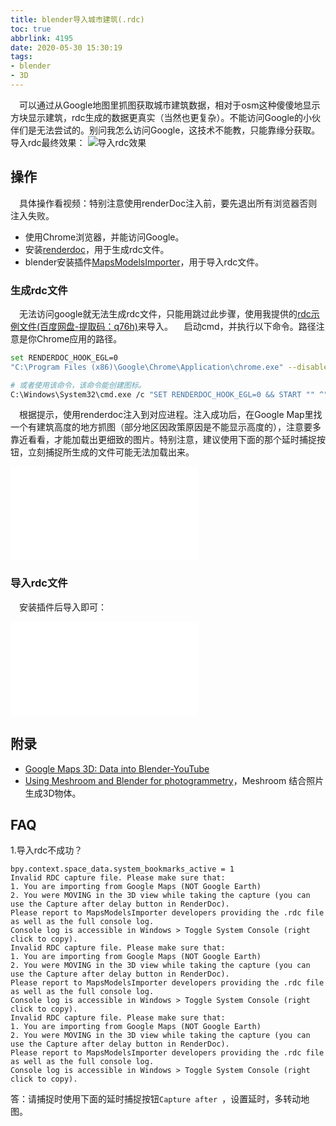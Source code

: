 ```yaml
---
title: blender导入城市建筑(.rdc)
toc: true
abbrlink: 4195
date: 2020-05-30 15:30:19
tags:
- blender
- 3D
---
```


&emsp;可以通过从Google地图里抓图获取城市建筑数据，相对于osm这种傻傻地显示方块显示建筑，rdc生成的数据更真实（当然也更复杂）。不能访问Google的小伙伴们是无法尝试的。别问我怎么访问Google，这技术不能教，只能靠缘分获取。导入rdc最终效果：
![导入rdc效果](/blog_images/3d/导入rdc效果.png)

## 操作
&emsp;具体操作看视频：特别注意使用renderDoc注入前，要先退出所有浏览器否则注入失败。

- 使用Chrome浏览器，并能访问Google。
- 安装[renderdoc](https://renderdoc.org/builds)，用于生成rdc文件。
- blender安装插件[MapsModelsImporter](https://github.com/eliemichel/MapsModelsImporter)，用于导入rdc文件。

### 生成rdc文件
&emsp;无法访问google就无法生成rdc文件，只能用跳过此步骤，使用我提供的[rdc示例文件(百度网盘-提取码：q76h)](https://pan.baidu.com/s/1XYv93CE6ktg1QXFRFUjSRQ)来导入。
&emsp;启动cmd，并执行以下命令。路径注意是你Chrome应用的路径。
```bash
set RENDERDOC_HOOK_EGL=0
"C:\Program Files (x86)\Google\Chrome\Application\chrome.exe" --disable-gpu-sandbox --gpu-startup-dialog

# 或者使用该命令，该命令能创建图标。
C:\Windows\System32\cmd.exe /c "SET RENDERDOC_HOOK_EGL=0 && START "" ^"C:\Program Files (x86)\Google\Chrome\Application\chrome.exe^" --disable-gpu-sandbox --gpu-startup-dialog"
```
&emsp;根据提示，使用renderdoc注入到对应进程。注入成功后，在Google Map里找一个有建筑高度的地方抓图（部分地区因政策原因是不能显示高度的），注意要多靠近看看，才能加载出更细致的图片。特别注意，建议使用下面的那个延时捕捉按钮，立刻捕捉所生成的文件可能无法加载出来。


<iframe src="//player.bilibili.com/player.html?bvid=BV1E64y1i7kT&page=1" scrolling="no" border="0" frameborder="no" framespacing="0" allowfullscreen="true" class="bilibili-video"> </iframe>

### 导入rdc文件
&emsp;安装插件后导入即可：

<iframe src="//player.bilibili.com/player.html?bvid=BV1qU4y1b7Gq&page=1" scrolling="no" border="0" frameborder="no" framespacing="0" allowfullscreen="true" class="bilibili-video"> </iframe>


## 附录
- [Google Maps 3D: Data into Blender-YouTube](https://www.youtube.com/watch?v=F_XsmoZJmG8)
- [Using Meshroom and Blender for photogrammetry](https://www.youtube.com/playlist?list=PLeuPK3OugzJps-m-FZqKekLlE-A2m6Cb8)，Meshroom 结合照片生成3D物体。

## FAQ
1.导入rdc不成功？
```
bpy.context.space_data.system_bookmarks_active = 1
Invalid RDC capture file. Please make sure that:
1. You are importing from Google Maps (NOT Google Earth)
2. You were MOVING in the 3D view while taking the capture (you can use the Capture after delay button in RenderDoc).
Please report to MapsModelsImporter developers providing the .rdc file as well as the full console log.
Console log is accessible in Windows > Toggle System Console (right click to copy).
Invalid RDC capture file. Please make sure that:
1. You are importing from Google Maps (NOT Google Earth)
2. You were MOVING in the 3D view while taking the capture (you can use the Capture after delay button in RenderDoc).
Please report to MapsModelsImporter developers providing the .rdc file as well as the full console log.
Console log is accessible in Windows > Toggle System Console (right click to copy).
Invalid RDC capture file. Please make sure that:
1. You are importing from Google Maps (NOT Google Earth)
2. You were MOVING in the 3D view while taking the capture (you can use the Capture after delay button in RenderDoc).
Please report to MapsModelsImporter developers providing the .rdc file as well as the full console log.
Console log is accessible in Windows > Toggle System Console (right click to copy).
```
答：请捕捉时使用下面的延时捕捉按钮`Capture after `，设置延时，多转动地图。

